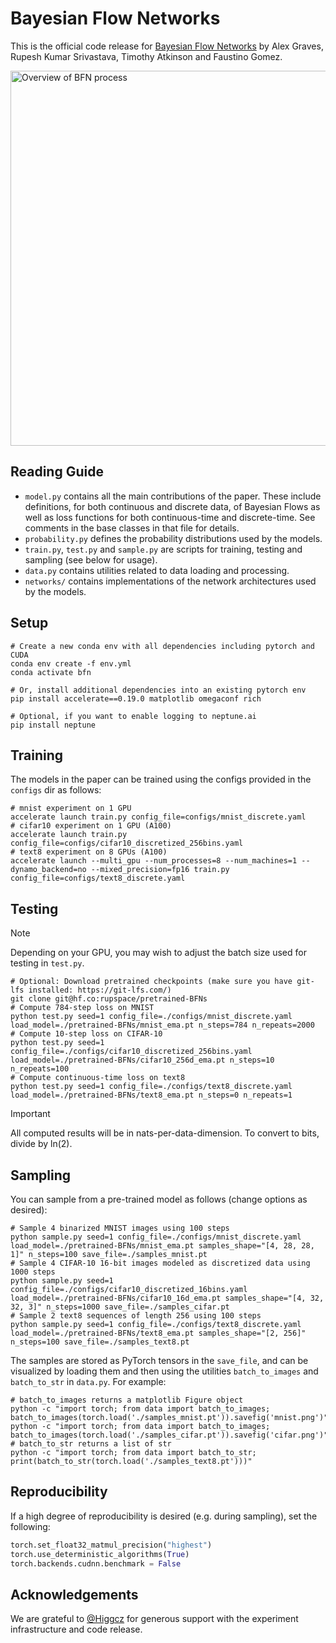 # Bayesian Flow Networks

This is the official code release for [Bayesian Flow Networks](https://arxiv.org/abs/2308.07037) by Alex Graves, Rupesh Kumar Srivastava, Timothy Atkinson and Faustino Gomez.

<img src="bfn.gif" alt="Overview of BFN process" style="width:600px;"/>

## Reading Guide

- `model.py` contains all the main contributions of the paper. These include definitions, for both continuous and discrete data, of Bayesian Flows as well as loss functions for both continuous-time and discrete-time. See comments in the base classes in that file for details.
- `probability.py` defines the probability distributions used by the models.
- `train.py`, `test.py` and `sample.py` are scripts for training, testing and sampling (see below for usage).
- `data.py` contains utilities related to data loading and processing.
- `networks/` contains implementations of the network architectures used by the models. 

## Setup

```shell
# Create a new conda env with all dependencies including pytorch and CUDA
conda env create -f env.yml
conda activate bfn

# Or, install additional dependencies into an existing pytorch env
pip install accelerate==0.19.0 matplotlib omegaconf rich

# Optional, if you want to enable logging to neptune.ai
pip install neptune 
```

## Training

The models in the paper can be trained using the configs provided in the `configs` dir as follows:

```shell
# mnist experiment on 1 GPU
accelerate launch train.py config_file=configs/mnist_discrete.yaml
# cifar10 experiment on 1 GPU (A100)
accelerate launch train.py config_file=configs/cifar10_discretized_256bins.yaml
# text8 experiment on 8 GPUs (A100)
accelerate launch --multi_gpu --num_processes=8 --num_machines=1 --dynamo_backend=no --mixed_precision=fp16 train.py config_file=configs/text8_discrete.yaml 
```

## Testing
> [!NOTE]
> Depending on your GPU, you may wish to adjust the batch size used for testing in `test.py`.
```shell
# Optional: Download pretrained checkpoints (make sure you have git-lfs installed: https://git-lfs.com/)
git clone git@hf.co:rupspace/pretrained-BFNs
# Compute 784-step loss on MNIST
python test.py seed=1 config_file=./configs/mnist_discrete.yaml load_model=./pretrained-BFNs/mnist_ema.pt n_steps=784 n_repeats=2000
# Compute 10-step loss on CIFAR-10
python test.py seed=1 config_file=./configs/cifar10_discretized_256bins.yaml load_model=./pretrained-BFNs/cifar10_256d_ema.pt n_steps=10 n_repeats=100
# Compute continuous-time loss on text8
python test.py seed=1 config_file=./configs/text8_discrete.yaml load_model=./pretrained-BFNs/text8_ema.pt n_steps=0 n_repeats=1
```
> [!IMPORTANT]
> All computed results will be in nats-per-data-dimension. To convert to bits, divide by ln(2).

## Sampling

You can sample from a pre-trained model as follows (change options as desired):

```shell
# Sample 4 binarized MNIST images using 100 steps
python sample.py seed=1 config_file=./configs/mnist_discrete.yaml load_model=./pretrained-BFNs/mnist_ema.pt samples_shape="[4, 28, 28, 1]" n_steps=100 save_file=./samples_mnist.pt
# Sample 4 CIFAR-10 16-bit images modeled as discretized data using 1000 steps
python sample.py seed=1 config_file=./configs/cifar10_discretized_16bins.yaml load_model=./pretrained-BFNs/cifar10_16d_ema.pt samples_shape="[4, 32, 32, 3]" n_steps=1000 save_file=./samples_cifar.pt
# Sample 2 text8 sequences of length 256 using 100 steps
python sample.py seed=1 config_file=./configs/text8_discrete.yaml load_model=./pretrained-BFNs/text8_ema.pt samples_shape="[2, 256]" n_steps=100 save_file=./samples_text8.pt
```

The samples are stored as PyTorch tensors in the `save_file`, and can be visualized by loading them and then using the utilities `batch_to_images` and `batch_to_str` in `data.py`.
For example: 
```shell
# batch_to_images returns a matplotlib Figure object
python -c "import torch; from data import batch_to_images; batch_to_images(torch.load('./samples_mnist.pt')).savefig('mnist.png')"
python -c "import torch; from data import batch_to_images; batch_to_images(torch.load('./samples_cifar.pt')).savefig('cifar.png')"
# batch_to_str returns a list of str
python -c "import torch; from data import batch_to_str; print(batch_to_str(torch.load('./samples_text8.pt')))"
```

## Reproducibility 

If a high degree of reproducibility is desired (e.g. during sampling), set the following:

```python
torch.set_float32_matmul_precision("highest")
torch.use_deterministic_algorithms(True)
torch.backends.cudnn.benchmark = False
```

## Acknowledgements

We are grateful to [@Higgcz](https://github.com/Higgcz) for generous support with the experiment infrastructure and code release.
